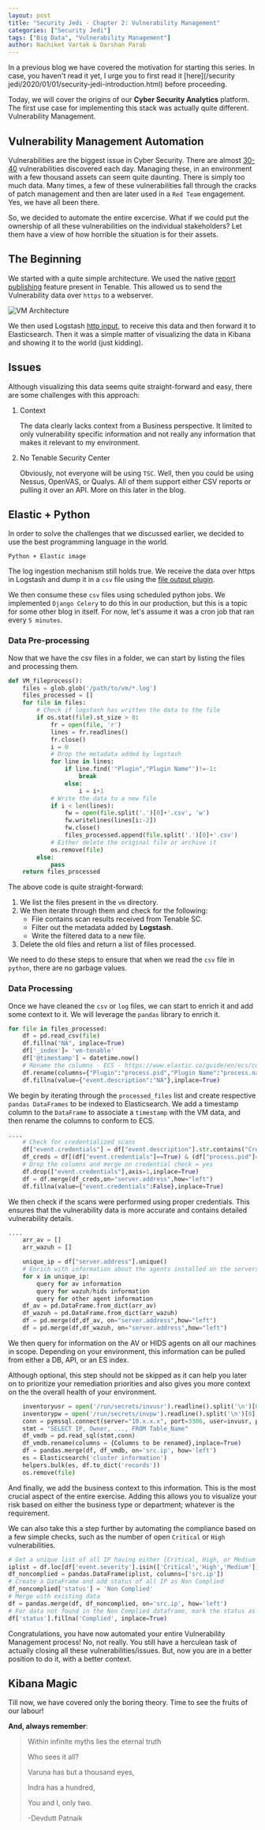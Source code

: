 ```yaml
---
layout: post
title: "Security Jedi - Chapter 2: Vulnerability Management"
categories: ["Security Jedi"]
tags: ["Big Data", "Vulnerability Management"]
author: Nachiket Vartak & Darshan Parab
---
```


In a previous blog we have covered the motivation for starting this series. In case, you haven't read it yet, I urge you to first read it [here](/security jedi/2020/01/01/security-jedi-introduction.html) before proceeding.

Today, we will cover the origins of our **Cyber Security Analytics** platform. The first use case for implementing this stack was actually quite different. Vulnerability Management.

## Vulnerability Management Automation

Vulnerabilities are the biggest issue in Cyber Security. There are almost [30-40](https://www.cvedetails.com/browse-by-date.php) vulnerabilities discovered each day. Managing these, in an environment with a few thousand assets can seem quite daunting. There is simply too much data. Many times, a few of these vulnerabilities fall through the cracks of patch management and then are later used in a `Red Team` engagement. Yes, we have all been there.

So, we decided to automate the entire excercise. What if we could put the ownership of all these vulnerabilities on the individual stakeholders? Let them have a view of how horrible the situation is for their assets.

## The Beginning

We started with a quite simple architecture. We used the native [report publishing](https://docs.tenable.com/sccv/Content/PublishingSitesSettings.htm) feature present in Tenable. This allowed us to send the Vulnerability data over `https` to a webserver.

![VM Architecture](/assets/images/architecture.png)

We then used Logstash [http input](https://www.elastic.co/guide/en/logstash/current/plugins-inputs-http.html), to receive this data and then forward it to Elasticsearch. Then it was a simple matter of visualizing the data in Kibana and showing it to the world (just kidding).

## Issues

Although visualizing this data seems quite straight-forward and easy, there are some challenges with this approach:

1. Context

    The data clearly lacks context from a Business perspective. It limited to only vulnerability specific information and not really any information that makes it relevant to my environment.

2. No Tenable Security Center

    Obviously, not everyone will be using `TSC`. Well, then you could be using Nessus, OpenVAS, or Qualys. All of them support either CSV reports or pulling it over an API. More on this later in the blog.

## Elastic + Python

In order to solve the challenges that we discussed earlier, we decided to use the best programming language in the world.

    Python + Elastic image

The log ingestion mechanism still holds true. We receive the data over https in Logstash and dump it in a `csv` file using the [file output plugin](https://www.elastic.co/guide/en/logstash/current/plugins-outputs-file.html).

We then consume these `csv` files using scheduled python jobs. We implemented `Django Celery` to do this in our production, but this is a topic for some other blog in itself. For now, let's assume it was a cron job that ran every `5 minutes`.

### Data Pre-processing

Now that we have the csv files in a folder, we can start by listing the files and processing them.

```python
def VM_fileprocess():
    files = glob.glob('/path/to/vm/*.log')
    files_processed = []
    for file in files:
        # Check if logstash has written the data to the file
        if os.stat(file).st_size > 0:
            fr = open(file, 'r')
            lines = fr.readlines()
            fr.close()
            i = 0
            # Drop the metadata added by logstash
            for line in lines:
                if line.find('"Plugin","Plugin Name"')!=-1:
                    break
                else:
                    i = i+1
            # Write the data to a new file
            if i < len(lines):
                fw = open(file.split('.')[0]+'.csv', 'w')
                fw.writelines(lines[i:-2])
                fw.close()
                files_processed.append(file.split('.')[0]+'.csv')
            # Either delete the original file or archive it
            os.remove(file)
        else:
            pass
    return files_processed
```

The above code is quite straight-forward:

1. We list the files present in the `vm` directory.
2. We then iterate through them and check for the following:
    * File contains scan results received from Tenable SC.
    * Filter out the metadata added by **Logstash**.
    * Write the filtered data to a new file.
3. Delete the old files and return a list of files processed.

We need to do these steps to ensure that when we read the `csv` file in `python`, there are no garbage values.

### Data Processing

Once we have cleaned the `csv` or `log` files, we can start to enrich it and add some context to it. We will leverage the `pandas` library to enrich it.

```python
for file in files_processed:
    df = pd.read_csv(file)
    df.fillna("NA", inplace=True)
    df['_index']= 'vm-tenable'
    df['@timestamp'] = datetime.now()
    # Rename the columns - ECS - https://www.elastic.co/guide/en/ecs/current/index.html
    df.rename(columns={"Plugin":"process.pid","Plugin Name":"process.name","Family":"os.family","Severity":"event.criticality","IP Address":"server.address","Protocol":"network.protocol","Port":"server.port","Exploit?":"vulnerability.exploit.available","MAC Address":"server.mac","DNS Name":"host.hostname","NetBIOS Name":"host.name","Plugin Text":"event.description","Solution":"vulnerability.solution","Risk Factor":"risk_factor","CVE":"vulnerability.cve","First Discovered":"event.start","Last Observed":"event.end","Vuln Publication Date":"vulnerability.pubdate","Patch Publication Date":"vulnerability.patchdate","Exploit Frameworks":"vulnerability.exploit.name","Version":"Version","_index":"_index","_type":"_type","@timestamp":"@timestamp"},inplace=True)
    df.fillna(value={"event.description":"NA"},inplace=True)
```

We begin by iterating through the `processed_files` list and create respective `pandas DataFrames` to be indexed to Elasticsearch. We add a timestamp column to the `DataFrame` to associate a `timestamp` with the VM data, and then rename the columns to conform to ECS.

```python
....
    # Check for credentialized scans
    df["event.credentials"] = df["event.description"].str.contains("Credentialed checks : yes")
    df_creds = df[(df["event.credentials"]==True) & (df["process.pid"]==19506)][["server.address","event.credentials"]]
    # Drop the columns and merge on credential check = yes
    df.drop(["event.credentials"],axis=1,inplace=True)
    df = df.merge(df_creds,on="server.address",how="left")
    df.fillna(value={"event.credentials":False},inplace=True)
```

We then check if the scans were performed using proper credentials. This ensures that the vulnerability data is more accurate and contains detailed vulnerability details.

```python
....
    arr_av = []
    arr_wazuh = []

    unique_ip = df["server.address"].unique()
    # Enrich with information about the agents installed on the servers
    for x in unique_ip:
        query for av information
        query for wazuh/hids information
        query for other agent information
    df_av = pd.DataFrame.from_dict(arr_av)
    df_wazuh = pd.DataFrame.from_dict(arr_wazuh)
    df = pd.merge(df,df_av, on="server.address",how="left")
    df = pd.merge(df,df_wazuh, on="server.address",how="left")
```

We then query for information on the AV or HIDS agents on all our machines in scope. Depending on your environment, this information can be pulled from either a DB, API, or an ES index.

Although optional, this step should not be skipped as it can help you later on to prioritize your remediation priorities and also gives you more context on the the overall health of your environment.

```python
    inventoryusr = open('/run/secrets/invusr').readline().split('\n')[0]
    inventorypw = open('/run/secrets/invpw').readline().split('\n')[0]
    conn = pymssql.connect(server="10.x.x.x", port=3306, user=invusr, password=invpw,database="Inventory")
    stmt = "SELECT IP, Owner, ..., FROM Table_Name"
    df_vmdb = pd.read_sql(stmt,conn)
    df_vmdb.rename(columns = {Columns to be renamed},inplace=True)
    df = pandas.merge(df, df_vmdb, on='src.ip', how='left')
    es = Elasticsearch('cluster information')
    helpers.bulk(es, df.to_dict('records'))
    os.remove(file)
```

And finally, we add the business context to this information. This is the most crucial aspect of the entire exercise. Adding this allows you to visualize your risk based on either the business type or department; whatever is the requirement.

We can also take this a step further by automating the compliance based on a few simple checks, such as the number of open `Critical` or `High` vulnerabilities.

```python
# Get a unique list of all IP having either [Critical, High, or Medium vulnerability].
iplist = df.loc[df['event.severity'].isin(['Critical','High','Medium'])]['ip'].unique().tolist()
df_noncomplied = pandas.DataFrame(iplist, columns=['src.ip'])
# Create a DataFrame and add status of all IP as Non Complied
df_noncomplied['status'] = 'Non Complied'
# Merge with existing data
df = pandas.merge(df, df_noncomplied, on='src.ip', how='left')
# For data not found in the Non Complied dataframe, mark the status as complied.
df['status'].fillna('Complied', inplace=True)
```

Congratulations, you have now automated your entire Vulnerability Management process! No, not really. You still have a herculean task of actually closing all these vulnerabilities/issues. But, now you are in a better position to do it, with a better context.

## Kibana Magic

Till now, we have covered only the boring theory. Time to see the fruits of our labour!

**And, always remember**:

> Within infinite myths lies the eternal truth
>
> Who sees it all?
>
> Varuna has but a thousand eyes,
>
> Indra has a hundred,
>
> You and I, only two.
>
> -Devdutt Patnaik
